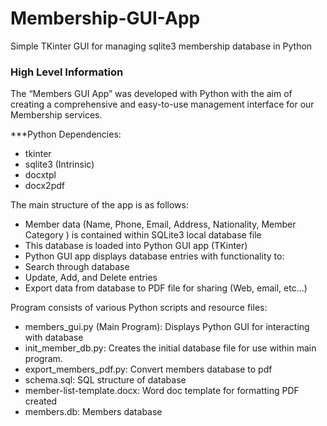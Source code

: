 # Membership-GUI-App
Simple TKinter GUI for managing sqlite3 membership database in Python

### High Level Information
The “Members GUI App” was developed with Python with the aim of creating a comprehensive and easy-to-use management interface for our Membership services.

***Python Dependencies:
- tkinter
- sqlite3 (Intrinsic)
- docxtpl
- docx2pdf

The main structure of the app is as follows:
- Member data (Name, Phone, Email, Address, Nationality, Member Category ) is contained within SQLite3 local database file
- This database is loaded into Python GUI app (TKinter)
- Python GUI app displays database entries with functionality to:
- Search through database
- Update, Add, and Delete entries
- Export data from database to PDF file for sharing (Web, email, etc...)

Program consists of various Python scripts and resource files:
- members_gui.py (Main Program): Displays Python GUI for interacting with database
- init_member_db.py: Creates the initial database file for use within main program.
- export_members_pdf.py: Convert members database to pdf
- schema.sql: SQL structure of database
- member-list-template.docx: Word doc template for formatting PDF created
- members.db: Members database

